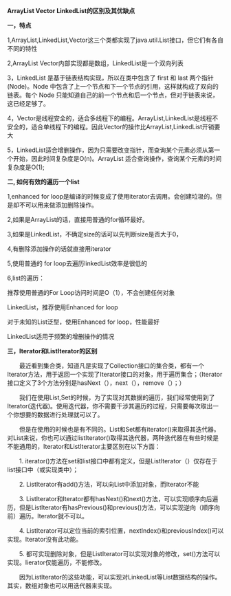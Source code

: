 **ArrayList Vector LinkedList的区别及其优缺点**

**一，特点**

1,ArrayList,LinkedList,Vector这三个类都实现了java.util.List接口，但它们有各自不同的特性

2,ArrayList Vector内部实现都是数组，LinkedList是一个双向列表

3，LinkedList 是基于链表结构实现，所以在类中包含了 first 和 last 两个指针(Node)。Node 中包含了上一个节点和下一个节点的引用，这样就构成了双向的链表。每个 Node 只能知道自己的前一个节点和后一个节点，但对于链表来说，这已经足够了。

4，Vector是线程安全的，适合多线程下的编程。ArrayList,LinkedList是线程不安全的，适合单线程下的编程。因此Vector的操作比ArrayList,LinkedList开销要大

5，LinkedList适合增删操作，因为只需要改变指针，而查询某个元素必须从第一个开始，因此时间复杂度是O(n)。ArrayList 适合查询操作，查询某个元素的时间复杂度是O(1);


**二, 如何有效的遍历一个list**

1,enhanced for loop是编译的时候变成了使用iterator去调用。会创建垃圾的。但是却不可以用来做添加删除操作。

2,如果是ArrayList的话，直接用普通的for循环最好。

3,如果是LinkedList，不确定size的话可以先判断size是否大于0，

4,有删除添加操作的话就直接用iterator

5,使用普通的 for loop去遍历linkedList效率是很低的

6,list的遍历：

推荐使用普通的For Loop访问时间是O（1），不会创建任何对象

LinkedList，推荐使用Enhanced for loop

对于未知的List泛型，使用Enhanced for loop，性能最好

LinkedList适用于频繁的增删操作的情况

**三，Iterator和ListIterator的区别**

　　最近看到集合类，知道凡是实现了Collection接口的集合类，都有一个Iterator方法，用于返回一个实现了Iterator接口的对象，用于遍历集合；（Iterator接口定义了3个方法分别是hasNext（），next（），remove（）；）　　

　　我们在使用List,Set的时候，为了实现对其数据的遍历，我们经常使用到了Iterator(迭代器)。使用迭代器，你不需要干涉其遍历的过程，只需要每次取出一个你想要的数据进行处理就可以了。

　　但是在使用的时候也是有不同的。List和Set都有iterator()来取得其迭代器。对List来说，你也可以通过listIterator()取得其迭代器，两种迭代器在有些时候是不能通用的，Iterator和ListIterator主要区别在以下方面：

　　1. iterator()方法在set和list接口中都有定义，但是ListIterator（）仅存在于list接口中（或实现类中）；

　　2. ListIterator有add()方法，可以向List中添加对象，而Iterator不能

　　3. ListIterator和Iterator都有hasNext()和next()方法，可以实现顺序向后遍历，但是ListIterator有hasPrevious()和previous()方法，可以实现逆向（顺序向前）遍历。Iterator就不可以。

　　4. ListIterator可以定位当前的索引位置，nextIndex()和previousIndex()可以实现。Iterator没有此功能。

　　5. 都可实现删除对象，但是ListIterator可以实现对象的修改，set()方法可以实现。Iierator仅能遍历，不能修改。　　

　　因为ListIterator的这些功能，可以实现对LinkedList等List数据结构的操作。其实，数组对象也可以用迭代器来实现。

